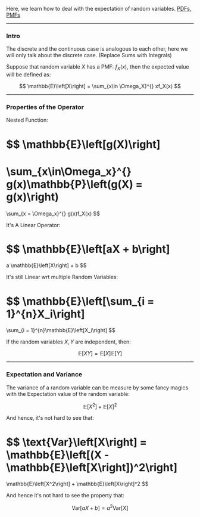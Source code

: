 Here, we learn how to deal with the expectation of random variables. 
[PDFs, PMFs](../MATH%20000%20Math%20Essential/Probability,%20Stats,%20Combinatorics/PDFs,%20PMFs.md)

---

### **Intro**

The discrete and the continuous case is analogous to each other, here we will only talk about the discrete case. (Replace Sums with Integrals)

Suppose that random variable $X$ has a PMF: $f_X(x)$, then the expected value will be defined as: 

$$
\mathbb{E}\left[X\right] = 
 \sum_{x\in \Omega_X}^{}
    xf_X(x)
$$

---
### **Properties of the Operator**

Nested Function:

$$
\mathbb{E}\left[g(X)\right]
=
\sum_{x\in\Omega_x}^{}
    g(x)\mathbb{P}\left(g(X) = g(x)\right)
=
\sum_{x = \Omega_x}^{}
    g(x)f_X(x)
$$

It's A Linear Operator: 

$$
\mathbb{E}\left[aX + b\right]
=
a \mathbb{E}\left[X\right] + b
$$

It's still Linear wrt multiple Random Variables: 

$$
\mathbb{E}\left[\sum_{i = 1}^{n}X_i\right]
=
\sum_{i = 1}^{n}\mathbb{E}\left[X_i\right]
$$

If the random variables $X, Y$ are independent, then: 

$$
\mathbb{E}\left[XY\right] = \mathbb{E}\left[X\right]\mathbb{E}\left[Y\right]
$$

---
### **Expectation and Variance**

The variance of a random variable can be measure by some fancy magics with the Expectation value of the random variable: 

$$
\mathbb{E}\left[X^2\right] + \mathbb{E}\left[X\right]^2
$$

And hence, it's not hard to see that: 

$$
\text{Var}\left[X\right] = \mathbb{E}\left[(X - \mathbb{E}\left[X\right])^2\right]
=
\mathbb{E}\left[X^2\right] + \mathbb{E}\left[X\right]^2
$$

And hence it's not hard to see the property that: 

$$
\text{Var}\left[aX + b\right] = a^2 \text{Var}\left[X\right]
$$

